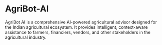 # AgriBot-AI
AgriBot AI is a comprehensive AI-powered agricultural advisor designed for the Indian agricultural ecosystem. It provides intelligent, context-aware assistance to farmers, financiers, vendors, and other stakeholders in the agricultural industry.
